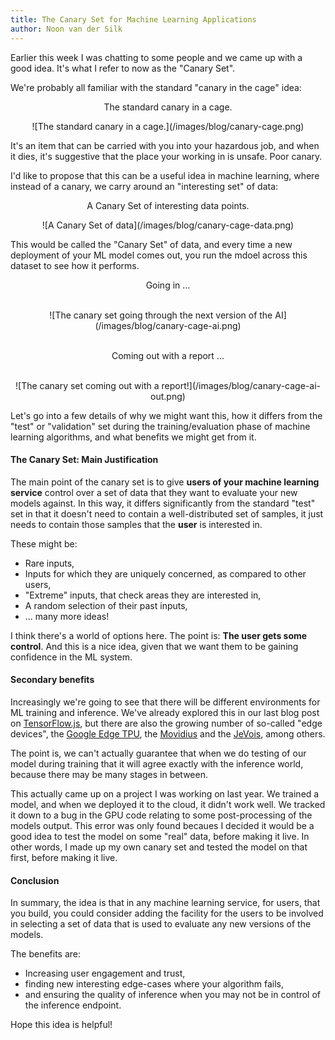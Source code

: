 ```yaml
---
title: The Canary Set for Machine Learning Applications
author: Noon van der Silk
---
```


Earlier this week I was chatting to some people and we came up with a good
idea. It's what I refer to now as the "Canary Set".

We're probably all familiar with the standard "canary in the cage" idea:

<center>
<p>The standard canary in a cage.</p>
![The standard canary in a cage.](/images/blog/canary-cage.png)
</center>

It's an item that can be carried with you into your hazardous job, and when it
dies, it's suggestive that the place your working in is unsafe. Poor canary.

I'd like to propose that this can be a useful idea in machine learning, where
instead of a canary, we carry around an "interesting set" of data:


<center>
<p>A Canary Set of interesting data points.</p>
![A Canary Set of data](/images/blog/canary-cage-data.png)
</center>

This would be called the "Canary Set" of data, and every time a new deployment
of your ML model comes out, you run the mdoel across this dataset to see how
it performs.

<center>
<p>Going in ...</p>
<br/>
![The canary set going through the next version of the AI](/images/blog/canary-cage-ai.png)
<br /> <br />
<p>Coming out with a report ...</p>
<br/>
![The canary set coming out with a report!](/images/blog/canary-cage-ai-out.png)
</center>

Let's go into a few details of why we might want this, how it differs from the
"test" or "validation" set during the training/evaluation phase of machine
learning algorithms, and what benefits we might get from it.

#### The Canary Set: Main Justification

The main point of the canary set is to give **users of your machine learning
service** control over a set of data that they want to evaluate your new
models against. In this way, it differs significantly from the standard "test"
set in that it doesn't need to contain a well-distributed set of samples, it
just needs to contain those samples that the **user** is interested in.

These might be:

<ul class="normal">
<li> Rare inputs, </li>
<li> Inputs for which they are uniquely concerned, as compared to other users,
</li>
<li> "Extreme" inputs, that check areas they are interested in, </li>
<li> A random selection of their past inputs, </li>
<li> ... many more ideas! </li>
</ul>

I think there's a world of options here. The point is: **The user gets some
control**. And this is a nice idea, given that we want them to be gaining
confidence in the ML system.

#### Secondary benefits

Increasingly we're going to see that there will be different environments for
ML training and inference. We've already explored this in our last blog post
on [TensorFlow.js](/posts/2019-02-08-TensorFlowJS-How-to-easily-deploy-deep-learning-models.html),
but there are also the growing number of so-called "edge devices", the [Google
Edge TPU](https://cloud.google.com/edge-tpu/), the
[Movidius](https://www.movidius.com/) and the [JeVois](http://jevois.org/),
among others.

The point is, we can't actually guarantee that when we do testing of our model
during training that it will agree exactly with the inference world, because
there may be many stages in between.

This actually came up on a project I was working on last year.  We trained a
model, and when we deployed it to the cloud, it didn't work well.  We tracked
it down to a bug in the GPU code relating to some post-processing of the
models output. This error was only found becaues I decided it would be a good
idea to test the model on some "real" data, before making it live. In other
words, I made up my own canary set and tested the model on that first, before
making it live.



#### Conclusion

In summary, the idea is that in any machine learning service, for users, that
you build, you could consider adding the facility for the users to be involved
in selecting a set of data that is used to evaluate any new versions of the
models. 

The benefits are:

<ul class="normal">
<li> Increasing user engagement and trust, </li>
<li> finding new interesting edge-cases where your algorithm fails, </li>
<li> and ensuring the quality of inference when you may not be in control of the inference endpoint.
</li>
</ul>

Hope this idea is helpful!
